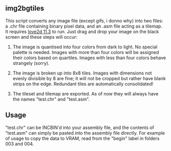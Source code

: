 ## img2bgtiles
This script converts any image file (except gifs, i donno why) into two files: a .chr file containing binary pixel data, and an .asm file acting as a tilemap. It requires [love2d 11.3](https://github.com/love2d/love/releases) to run. Just drag and drop your image on the black screen and these steps will occur:

1. The image is quantised into four colors from dark to light. No special palette is needed. Images with more than four colors will be assigned their colors based on quartiles. Images with less than four colors behave strangely (sorry).

2. The image is broken up into 8x8 tiles. Images with dimensions not evenly divisible by 8 are fine; it will not be cropped but rather have blank strips on the edge. Redundant tiles are automatically consolidated!

3. The tileset and tilemap are exported. As of now they will always have the names "test.chr" and "test.asm". 

## Usage
"test.chr" can be INCBIN'd into your assembly file, and the contents of "test.asm" can simply be pasted into the assembly file directly. For example of usage to copy the data to VRAM, read from the "begin" label in folders 003 and 004.

